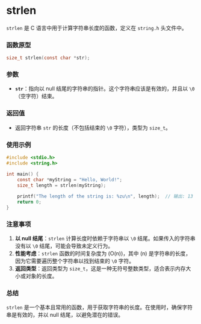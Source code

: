 # strlen

`strlen` 是 C 语言中用于计算字符串长度的函数，定义在 `string.h` 头文件中。

### 函数原型

```c
size_t strlen(const char *str);
```

### 参数

- **`str`**：指向以 null 结尾的字符串的指针。这个字符串应该是有效的，并且以 `\0`（空字符）结束。

### 返回值

- 返回字符串 `str` 的长度（不包括结束的 `\0` 字符），类型为 `size_t`。

### 使用示例

```c
#include <stdio.h>
#include <string.h>

int main() {
    const char *myString = "Hello, World!";
    size_t length = strlen(myString);
    
    printf("The length of the string is: %zu\n", length);  // 输出: 13
    return 0;
}
```

### 注意事项

1. **以 null 结尾**：`strlen` 计算长度时依赖于字符串以 `\0` 结尾。如果传入的字符串没有以 `\0` 结尾，可能会导致未定义行为。
2. **性能考虑**：`strlen` 函数的时间复杂度为 \(O(n)\)，其中 \(n\) 是字符串的长度，因为它需要遍历整个字符串以找到结束的 `\0` 字符。
3. **返回类型**：返回类型为 `size_t`，这是一种无符号整数类型，适合表示内存大小或对象的长度。

### 总结

`strlen` 是一个基本且常用的函数，用于获取字符串的长度。在使用时，确保字符串是有效的，并以 null 结尾，以避免潜在的错误。
